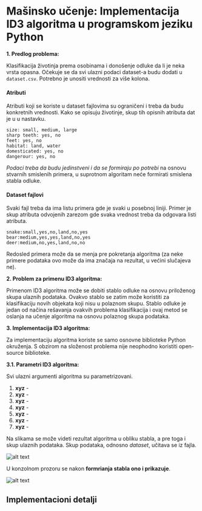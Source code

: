 # Mašinsko učenje: Implementacija ID3 algoritma u programskom jeziku Python

**1. Predlog problema:**

Klasifikacija životinja prema osobinama i donošenje odluke da li je neka vrsta opasna. Očekuje se da svi ulazni podaci dataset-a budu dodati u `dataset.csv`. Potrebno je unositi vrednosti za više kolona.

#### Atributi
Atributi koji se koriste u dataset fajlovima su ograničeni i treba da budu konkretnih vrednosti. Kako se opisuju životinje, skup tih opisnih atributa dat je u u nastavku.

    size: small, medium, large
    sharp teeth: yes, no
    feet: yes, no
    habitat: land, water
    domesticated: yes, no
    dangerour: yes, no
    
*Podaci treba da budu jedinstveni i da se formiraju po potrebi* na osnovu stvarnih smislenih primera, u suprotnom algoritam neće formirati smislena stabla odluke.

#### Dataset fajlovi
Svaki fajl treba da ima listu primera gde je svaki u posebnoj liniji. Primer je skup atributa odvojenih zarezom gde svaka vrednost treba da odgovara listi atributa.

    snake:small,yes,no,land,no,yes
    bear:medium,yes,yes,land,no,yes
    deer:medium,no,yes,land,no,no
    
Redosled primera može da se menja pre pokretanja algoritma (za neke primere podataka ovo može da ima značaja na rezultat, u većini slučajeva ne).


**2. Problem za primenu ID3 algoritma:**

Primenom ID3 algoritma može se dobiti stablo odluke na osnovu priloženog skupa ulaznih podataka. Ovakvo stablo se zatim može koristiti za klasifikaciju novih objekata koji nisu u polaznom skupu. Stablo odluke je jedan od načina rešavanja ovakvih problema klasifikacija i ovaj metod se oslanja na učenje algoritma na osnovu polaznog skupa podataka.

**3. Implementacija ID3 algoritma:**

Za implementaciju algoritma koriste se samo osnovne biblioteke Python okruženja. S obzirom na složenost problema nije neophodno koristiti open-source biblioteke.

**3.1. Parametri ID3 algoritma:**

Svi ulazni argumenti algoritma su parametrizovani.

1. **xyz** -
2. **xyz** -
3. **xyz** -
4. **xyz** -
5. **xyz** -
6. **xyz** -
7. **xyz** -

Na slikama se može videti rezultat algoritma u obliku stabla, a pre toga i skup ulaznih podataka. Skup podataka, odnosno *dataset*, učitava se iz fajla.
 
![alt text][screenshot_dataset]

[screenshot_tree]: metadata/screenshot_dataset.jpg

U konzolnom prozoru se nakon **formrianja stabla ono i prikazuje**.

![alt text][screenshot_tree]

[screenshot_dataset]: metadata/screenshot_tree.jpg

## Implementacioni detalji
